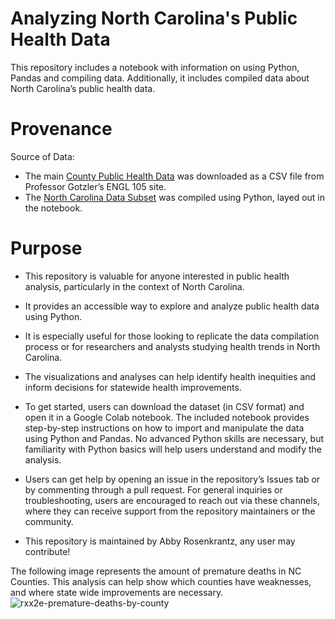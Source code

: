 # Analyzing North Carolina's Public Health Data

This repository includes a notebook with information on using Python, Pandas and compiling data. Additionally, it includes compiled data about North Carolina’s public health data.  

# Provenance

Source of Data:
- The main [County Public Health Data](https://github.com/abbyrosen123/ENGL105-AKR/blob/main/data/CountyHealthData_2014-2015.csv) was downloaded as a CSV file from Professor Gotzler’s ENGL 105 site.
- The [North Carolina Data Subset](https://github.com/abbyrosen123/ENGL105-AKR/blob/main/data/NC_subset.csv) was compiled using Python, layed out in the notebook.

# Purpose

- This repository is valuable for anyone interested in public health analysis, particularly in the context of North Carolina.
- It provides an accessible way to explore and analyze public health data using Python.
- It is especially useful for those looking to replicate the data compilation process or for researchers and analysts studying health trends in North Carolina.
- The visualizations and analyses can help identify health inequities and inform decisions for statewide health improvements.

- To get started, users can download the dataset (in CSV format) and open it in a Google Colab notebook. The included notebook provides step-by-step instructions on how to import and manipulate the data using Python and Pandas. No advanced Python skills are necessary, but familiarity with Python basics will help users understand and modify the analysis.
- Users can get help by opening an issue in the repository’s Issues tab or by commenting through a pull request. For general inquiries or troubleshooting, users are encouraged to reach out via these channels, where they can receive support from the repository maintainers or the community.

- This repository is maintained by Abby Rosenkrantz, any user may contribute!

The following image represents the amount of premature deaths in NC Counties. This analysis can help show which counties have weaknesses, and where state wide improvements are necessary. 
![rxx2e-premature-deaths-by-county](https://github.com/user-attachments/assets/d06d4d4b-c59b-47da-a2f5-7b657800bf82)
